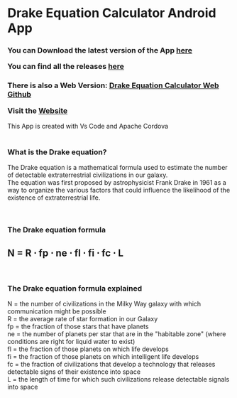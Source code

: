 # Drake Equation Calculator Android App

<h3>

You can Download the latest version of the App [here](https://github.com/NickMihal/Drake-Equation-Calculator-Android/releases/download/v1.4.1/Drake.Equation.Calculator.v1.4.1.apk)
  
You can find all the releases [here](https://github.com/NickMihal/Drake-Equation-Calculator-Android/releases)

</h3>

<h3>
  
There is also a Web Version: [Drake Equation Calculator Web Github](https://github.com/NickMihal/Drake-Equation-Calculator-Web) <br>

Visit the [Website](https://nickmihal.github.io/Drake-Equation-Calculator-Web/)
  
</h3>
This App is created with Vs Code and Apache Cordova <br>

<br>

<h3> What is the Drake equation? </h3>

The Drake equation is a mathematical formula used to estimate the number of detectable extraterrestrial civilizations in our galaxy. <br>
The equation was first proposed by astrophysicist Frank Drake in 1961 as a way to organize the various factors that could influence the likelihood of the existence of extraterrestrial life.

<br>

<h3> The Drake equation formula </h3>

<h2> N = R ⋅ fp ⋅ ne ⋅ fl ⋅ fi ⋅ fc ⋅ L </h2>
<br>

<h3> The Drake equation formula explained </h3>

N = the number of civilizations in the Milky Way galaxy with which communication might be possible <br>
R = the average rate of star formation in our Galaxy <br>
fp = the fraction of those stars that have planets <br>
ne = the number of planets per star that are in the "habitable zone" (where conditions are right for liquid water to exist) <br>
fl = the fraction of those planets on which life develops <br>
fi = the fraction of those planets on which intelligent life develops <br>
fc = the fraction of civilizations that develop a technology that releases detectable signs of their existence into space <br>
L = the length of time for which such civilizations release detectable signals into space <br>

